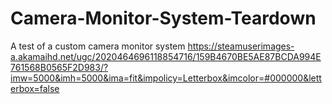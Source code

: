 # Camera-Monitor-System-Teardown
A test of a custom camera monitor system
https://steamuserimages-a.akamaihd.net/ugc/2020464696118854716/159B4670BE5AE87BCDA994E761568B0565F2D983/?imw=5000&imh=5000&ima=fit&impolicy=Letterbox&imcolor=#000000&letterbox=false
